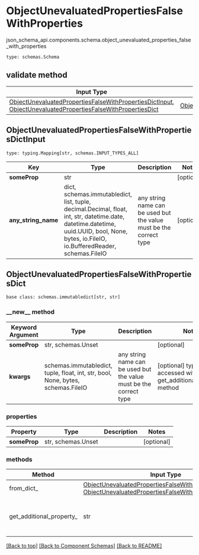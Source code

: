 # ObjectUnevaluatedPropertiesFalseWithProperties
json_schema_api.components.schema.object_unevaluated_properties_false_with_properties
```
type: schemas.Schema
```

## validate method
Input Type | Return Type | Notes
------------ | ------------- | -------------
[ObjectUnevaluatedPropertiesFalseWithPropertiesDictInput](#objectunevaluatedpropertiesfalsewithpropertiesdictinput), [ObjectUnevaluatedPropertiesFalseWithPropertiesDict](#objectunevaluatedpropertiesfalsewithpropertiesdict) | [ObjectUnevaluatedPropertiesFalseWithPropertiesDict](#objectunevaluatedpropertiesfalsewithpropertiesdict) |

## ObjectUnevaluatedPropertiesFalseWithPropertiesDictInput
```
type: typing.Mapping[str, schemas.INPUT_TYPES_ALL]
```
Key | Type |  Description | Notes
------------ | ------------- | ------------- | -------------
**someProp** | str |  | [optional]
**any_string_name** | dict, schemas.immutabledict, list, tuple, decimal.Decimal, float, int, str, datetime.date, datetime.datetime, uuid.UUID, bool, None, bytes, io.FileIO, io.BufferedReader, schemas.FileIO | any string name can be used but the value must be the correct type | [optional]

## ObjectUnevaluatedPropertiesFalseWithPropertiesDict
```
base class: schemas.immutabledict[str, str]

```
### &lowbar;&lowbar;new&lowbar;&lowbar; method
Keyword Argument | Type | Description | Notes
---------------- | ---- | ----------- | -----
**someProp** | str, schemas.Unset |  | [optional]
**kwargs** | schemas.immutabledict, tuple, float, int, str, bool, None, bytes, schemas.FileIO | any string name can be used but the value must be the correct type | [optional] typed value is accessed with the get_additional_property_ method

### properties
Property | Type | Description | Notes
-------- | ---- | ----------- | -----
**someProp** | str, schemas.Unset |  | [optional]

### methods
Method | Input Type | Return Type | Notes
------ | ---------- | ----------- | ------
from_dict_ | [ObjectUnevaluatedPropertiesFalseWithPropertiesDictInput](#objectunevaluatedpropertiesfalsewithpropertiesdictinput), [ObjectUnevaluatedPropertiesFalseWithPropertiesDict](#objectunevaluatedpropertiesfalsewithpropertiesdict) | [ObjectUnevaluatedPropertiesFalseWithPropertiesDict](#objectunevaluatedpropertiesfalsewithpropertiesdict) | a constructor
get_additional_property_ | str | schemas.immutabledict, tuple, float, int, str, bool, None, bytes, schemas.FileIO, schemas.Unset }} | provides type safety for additional properties

[[Back to top]](#top) [[Back to Component Schemas]](../../../README.md#Component-Schemas) [[Back to README]](../../../README.md)
